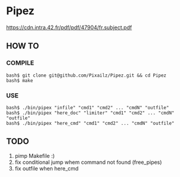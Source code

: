 # Pipez
https://cdn.intra.42.fr/pdf/pdf/47904/fr.subject.pdf

## HOW TO

### COMPILE

```
bash$ git clone git@github.com/Pixailz/Pipez.git && cd Pipez
bash$ make
```

### USE

```
bash$ ./bin/pipex "infile" "cmd1" "cmd2" ... "cmdN" "outfile"
bash$ ./bin/pipex "here_doc" "limiter" "cmd1" "cmd2" ... "cmdN" "outfile"
bash$ ./bin/pipex "here_cmd" "cmd1" "cmd2" ... "cmdN" "outfile"
```

## TODO

1. pimp Makefile :)
2. fix conditional jump whem command not found (free_pipes)
3. fix outfile when here_cmd
